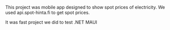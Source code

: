 This project was mobile app designed to show spot prices of electricity.
We used api.spot-hinta.fi to get spot prices.

It was fast project we did to test .NET MAUI 

